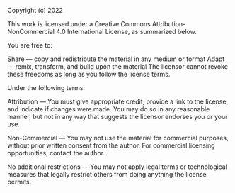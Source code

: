 Copyright (c) 2022

This work is licensed under a Creative Commons Attribution-NonCommercial 4.0 International License, as summarized below.

You are free to:

Share — copy and redistribute the material in any medium or format
Adapt — remix, transform, and build upon the material
The licensor cannot revoke these freedoms as long as you follow the license terms.

Under the following terms:

Attribution — You must give appropriate credit, provide a link to the license, and indicate if changes were made. You may do so in any reasonable manner, but not in any way that suggests the licensor endorses you or your use.

Non-Commercial — You may not use the material for commercial purposes, without prior written consent from the author. For commercial licensing opportunities, contact the author.

No additional restrictions — You may not apply legal terms or technological measures that legally restrict others from doing anything the license permits.